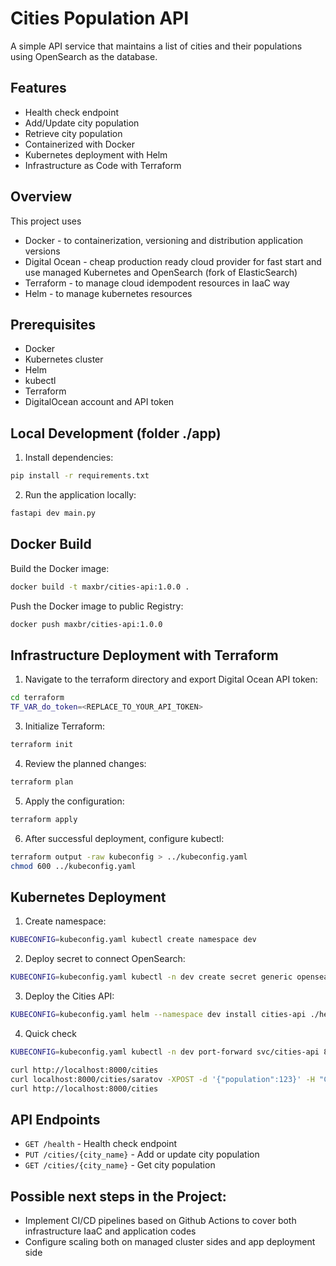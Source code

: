 # Cities Population API

A simple API service that maintains a list of cities and their populations using OpenSearch as the database.

## Features

- Health check endpoint
- Add/Update city population
- Retrieve city population
- Containerized with Docker
- Kubernetes deployment with Helm
- Infrastructure as Code with Terraform

## Overview
This project uses
* Docker - to containerization, versioning and distribution application versions
* Digital Ocean - cheap production ready cloud provider for fast start and use managed Kubernetes and OpenSearch (fork of ElasticSearch)
* Terraform - to manage cloud idempodent resources in IaaC way
* Helm - to manage kubernetes resources

## Prerequisites

- Docker
- Kubernetes cluster
- Helm
- kubectl
- Terraform
- DigitalOcean account and API token

## Local Development (folder ./app)

1. Install dependencies:
```bash
pip install -r requirements.txt
```

2. Run the application locally:
```bash
fastapi dev main.py
```

## Docker Build

Build the Docker image:
```bash
docker build -t maxbr/cities-api:1.0.0 .
```

Push the Docker image to public Registry:
```bash
docker push maxbr/cities-api:1.0.0
```

## Infrastructure Deployment with Terraform

1. Navigate to the terraform directory and export Digital Ocean API token:
```bash
cd terraform
TF_VAR_do_token=<REPLACE_TO_YOUR_API_TOKEN>
```

3. Initialize Terraform:
```bash
terraform init
```

4. Review the planned changes:
```bash
terraform plan
```

5. Apply the configuration:
```bash
terraform apply
```

6. After successful deployment, configure kubectl:
```bash
terraform output -raw kubeconfig > ../kubeconfig.yaml
chmod 600 ../kubeconfig.yaml
```

## Kubernetes Deployment

1. Create namespace:
```bash
KUBECONFIG=kubeconfig.yaml kubectl create namespace dev
```

2. Deploy secret to connect OpenSearch:
```bash
KUBECONFIG=kubeconfig.yaml kubectl -n dev create secret generic opensearch --from-literal=host="$(terraform -chdir=terraform output -raw database_host):$(terraform -chdir=terraform output -raw database_port)" --from-literal=user="$(terraform -chdir=terraform output -raw database_user)" --from-literal=password="$(terraform -chdir=terraform output -raw database_password)"
```

3. Deploy the Cities API:
```bash
KUBECONFIG=kubeconfig.yaml helm --namespace dev install cities-api ./helm/cities-api
```

4. Quick check 
```bash
KUBECONFIG=kubeconfig.yaml kubectl -n dev port-forward svc/cities-api 8000:8000

curl http://localhost:8000/cities
curl localhost:8000/cities/saratov -XPOST -d '{"population":123}' -H "Content-Type: application/json" 
curl http://localhost:8000/cities
```

## API Endpoints

- `GET /health` - Health check endpoint
- `PUT /cities/{city_name}` - Add or update city population
- `GET /cities/{city_name}` - Get city population

## Possible next steps in the Project:
* Implement CI/CD pipelines based on Github Actions to cover both infrastructure IaaC and application codes
* Configure scaling both on managed cluster sides and app deployment side
